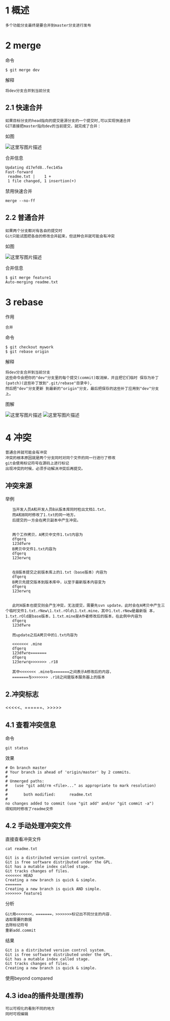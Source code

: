 
# 1 概述

    多个功能分支最终是要合并到master分支进行发布


# 2 merge

命令   

    $ git merge dev

解释
    
    将dev分支合并到当前分支


## 2.1 快速合并

    如果目标分支的head指向的提交是源分支的一个提交时,可以实现快速合并
    GIT直接把master指向dev的当前提交，就完成了合并：


如图

![这里写图片描述](http://img.blog.csdn.net/20180116100924355?watermark/2/text/aHR0cDovL2Jsb2cuY3Nkbi5uZXQvcm9kX2pvaG4=/font/5a6L5L2T/fontsize/400/fill/I0JBQkFCMA==/dissolve/70/gravity/SouthEast)


合并信息

```
Updating d17efd8..fec145a
Fast-forward
 readme.txt |    1 +
 1 file changed, 1 insertion(+)
```

禁用快速合并

    merge --no-ff


## 2.2 普通合并

    如果两个分支都对有各自的提交时
    Git只能试图把各自的修改合并起来，但这种合并就可能会有冲突

如图

![这里写图片描述](http://img.blog.csdn.net/20180116101247723?watermark/2/text/aHR0cDovL2Jsb2cuY3Nkbi5uZXQvcm9kX2pvaG4=/font/5a6L5L2T/fontsize/400/fill/I0JBQkFCMA==/dissolve/70/gravity/SouthEast)



合并信息

```
$ git merge feature1
Auto-merging readme.txt
```


# 3 rebase

作用

    合并

命令   

    $ git checkout mywork
    $ git rebase origin

解释
    
    将dev分支合并到当前分支
    这些命令会把你的"dev"分支里的每个提交(commit)取消掉，并且把它们临时 保存为补丁(patch)(这些补丁放到".git/rebase"目录中),
    然后把"dev"分支更新 到最新的"origin"分支，最后把保存的这些补丁应用到"dev"分支上。


图解

![这里写图片描述](http://img.blog.csdn.net/20180117101819634?watermark/2/text/aHR0cDovL2Jsb2cuY3Nkbi5uZXQvcm9kX2pvaG4=/font/5a6L5L2T/fontsize/400/fill/I0JBQkFCMA==/dissolve/70/gravity/SouthEast)
![这里写图片描述](http://img.blog.csdn.net/20180117101907667?watermark/2/text/aHR0cDovL2Jsb2cuY3Nkbi5uZXQvcm9kX2pvaG4=/font/5a6L5L2T/fontsize/400/fill/I0JBQkFCMA==/dissolve/70/gravity/SouthEast)



# 4 冲突

    普通合并就可能会有冲突
    冲突的根本原因就是两个分支同时对同个文件的同一行进行了修改
    git会使用标记符号在源码上进行标记
    出现冲突的时候，必须手动解决冲突后再提交。
    
## 冲突来源
 
举例 
   
```  
   当开发人员A和开发人员B从版本库同时检出文档1.txt，
   而A和B同时修改了1.txt的同一地方，
   后提交的一方会在拷贝副本中产生冲突。
   
   
   两个工作拷贝，A拷贝中文件1.txt内容为
   dfqerq
   123dfwre
   B拷贝中文件1.txt内容为
   dfqerq
   123erwrq
   
   
   在B版本提交之前版本库上的1.txt（base版本）内容为
   dfqerq
   B拷贝先提交版本到版本库中，以至于最新版本内容变为
   dfqerq
   123erwrq
   
   
   此时A版本也提交则会产生冲突，无法提交，需要先svn update，此时会在A拷贝中产生三个临时文件1.txt.rNew\1.txt.rOld\1.txt.mine，其中1.txt.rNew是最新版 本，1.txt.rOld是base版本，1.txt.mine是A作者修改后的版本，在此例中内容为
   dfqerq
   123dfwre
   
   而update之后A拷贝中的1.txt内容为
   
   <<<<<<< .mine
   dfqerq
   123dfwre=======
   dfqerq
   123erwrq>>>>>>> .r18
   
   其中<<<<<<< .mine与=======之间表示A修改后的内容，
   =======与>>>>>>> .r18之间是版本服务器上的版本
``` 
## 2.冲突标志
   
   <<<<<、======、>>>>>
       

## 4.1 查看冲突信息

命令  

    git status
    
效果

```
# On branch master
# Your branch is ahead of 'origin/master' by 2 commits.
#
# Unmerged paths:
#   (use "git add/rm <file>..." as appropriate to mark resolution)
#
#       both modified:      readme.txt
#
no changes added to commit (use "git add" and/or "git commit -a")
得知同时修改了readme文件
```

## 4.2 手动处理冲突文件

直接查看冲突文件

```
cat readme.txt

Git is a distributed version control system.
Git is free software distributed under the GPL.
Git has a mutable index called stage.
Git tracks changes of files.
<<<<<<< HEAD
Creating a new branch is quick & simple.
=======
Creating a new branch is quick AND simple.
>>>>>>> feature1
```

分析

    Git用<<<<<<<，=======，>>>>>>>标记出不同分支的内容.
    选取需要的数据
    去除标记符号
    重新add.commit



结果

```
Git is a distributed version control system.
Git is free software distributed under the GPL.
Git has a mutable index called stage.
Git tracks changes of files.
Creating a new branch is quick & simple.
```

使用beyond compared


## 4.3 idea的插件处理(推荐)

    可以可视化的看到不同的地方
    同时可视编辑







